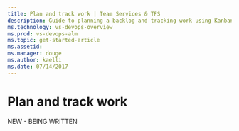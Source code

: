 ```yaml
---
title: Plan and track work | Team Services & TFS
description: Guide to planning a backlog and tracking work using Kanban   
ms.technology: vs-devops-overview 
ms.prod: vs-devops-alm
ms.topic: get-started-article  
ms.assetid: 
ms.manager: douge
ms.author: kaelli
ms.date: 07/14/2017
---
```


# Plan and track work 
 

NEW - BEING WRITTEN 
 
